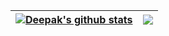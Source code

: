 | <a href="https://github.com/anuraghazra/github-readme-stats"><img align="center" src="https://github-readme-stats.vercel.app/api?username=rdeepak2002&show_icons=true&include_all_commits=true&theme=buefy&hide_border=true" alt="Deepak's github stats" /></a> | <a href="https://github.com/anuraghazra/github-readme-stats"><img align="center" src="https://github-readme-stats.vercel.app/api/top-langs/?username=rdeepak2002&layout=compact&theme=buefy&hide_border=true" /></a> |
| ------------- | ------------- |

<!-- <a href="https://github.com/anuraghazra/github-readme-stats"><img align="center" src="https://github-readme-stats.vercel.app/api?username=rdeepak2002&show_icons=true&include_all_commits=true&theme=buefy&hide=contribs,prs,issues&hide_border=true" alt="Deepak's github stats" /></a> <a href="https://github.com/anuraghazra/github-readme-stats"><img align="center" src="https://github-readme-stats.vercel.app/api/top-langs/?username=rdeepak2002&layout=compact&theme=buefy&hide_border=true" /></a>
 -->
 
<!-- [![Deepak's GitHub stats](https://github-readme-stats.vercel.app/api?username=rdeepak2002&hide=contribs,prs,issues)](https://github.com/anuraghazra/github-readme-stats)

[![Top Langs](https://github-readme-stats.vercel.app/api/top-langs/?username=rdeepak2002&layout=compact)](https://github.com/anuraghazra/github-readme-stats)
 -->
